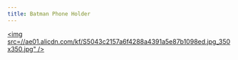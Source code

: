 ```yaml
---
title: Batman Phone Holder
---
```


<a href=https://s.click.aliexpress.com/e/_DllBVSH target="_blank"><img src=//ae01.alicdn.com/kf/S5043c2157a6f4288a4391a5e87b1098ed.jpg_350x350.jpg" /></a>

